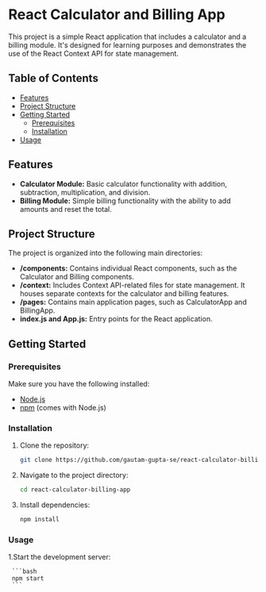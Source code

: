 # React Calculator and Billing App

This project is a simple React application that includes a calculator and a billing module. It's designed for learning purposes and demonstrates the use of the React Context API for state management.

## Table of Contents

- [Features](#features)
- [Project Structure](#project-structure)
- [Getting Started](#getting-started)
  - [Prerequisites](#prerequisites)
  - [Installation](#installation)
- [Usage](#usage)

## Features

- **Calculator Module:** Basic calculator functionality with addition, subtraction, multiplication, and division.
- **Billing Module:** Simple billing functionality with the ability to add amounts and reset the total.

## Project Structure

The project is organized into the following main directories:

- **/components:** Contains individual React components, such as the Calculator and Billing components.
- **/context:** Includes Context API-related files for state management. It houses separate contexts for the calculator and billing features.
- **/pages:** Contains main application pages, such as CalculatorApp and BillingApp.
- **index.js and App.js:** Entry points for the React application.

## Getting Started

### Prerequisites

Make sure you have the following installed:

- [Node.js](https://nodejs.org/)
- [npm](https://www.npmjs.com/) (comes with Node.js)

### Installation

1. Clone the repository:

   ```bash
   git clone https://github.com/gautam-gupta-se/react-calculator-billing-app.git
   ```
2. Navigate to the project directory:
   
    ```bash
    cd react-calculator-billing-app
    ```
3. Install dependencies:
   
    ```bash
    npm install
    ```
### Usage
1.Start the development server:

     ```bash
     npm start
     ```
